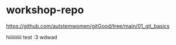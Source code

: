 # workshop-repo
https://github.com/autstemwomen/gitGood/tree/main/01_git_basics

hiiiiiiiiii test :3
wdwad